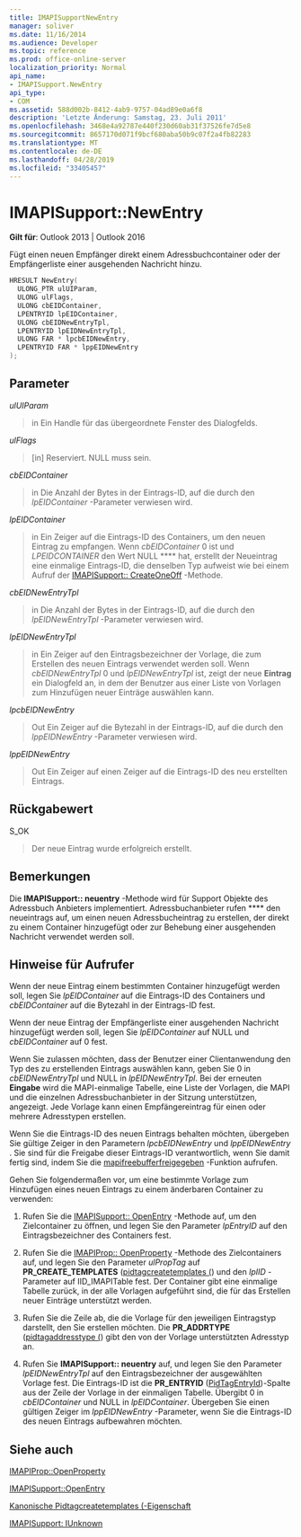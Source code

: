 ```yaml
---
title: IMAPISupportNewEntry
manager: soliver
ms.date: 11/16/2014
ms.audience: Developer
ms.topic: reference
ms.prod: office-online-server
localization_priority: Normal
api_name:
- IMAPISupport.NewEntry
api_type:
- COM
ms.assetid: 588d002b-8412-4ab9-9757-04ad89e0a6f8
description: 'Letzte Änderung: Samstag, 23. Juli 2011'
ms.openlocfilehash: 3468e4a92787e440f230d60ab31f37526fe7d5e8
ms.sourcegitcommit: 8657170d071f9bcf680aba50b9c07f2a4fb82283
ms.translationtype: MT
ms.contentlocale: de-DE
ms.lasthandoff: 04/28/2019
ms.locfileid: "33405457"
---
```

# <a name="imapisupportnewentry"></a>IMAPISupport::NewEntry

  
  
**Gilt für**: Outlook 2013 | Outlook 2016 
  
Fügt einen neuen Empfänger direkt einem Adressbuchcontainer oder der Empfängerliste einer ausgehenden Nachricht hinzu.
  
```cpp
HRESULT NewEntry(
  ULONG_PTR ulUIParam,
  ULONG ulFlags,
  ULONG cbEIDContainer,
  LPENTRYID lpEIDContainer,
  ULONG cbEIDNewEntryTpl,
  LPENTRYID lpEIDNewEntryTpl,
  ULONG FAR * lpcbEIDNewEntry,
  LPENTRYID FAR * lppEIDNewEntry
);
```

## <a name="parameters"></a>Parameter

 _ulUIParam_
  
> in Ein Handle für das übergeordnete Fenster des Dialogfelds.
    
 _ulFlags_
  
> [in] Reserviert. NULL muss sein.
    
 _cbEIDContainer_
  
> in Die Anzahl der Bytes in der Eintrags-ID, auf die durch den _lpEIDContainer_ -Parameter verwiesen wird. 
    
 _lpEIDContainer_
  
> in Ein Zeiger auf die Eintrags-ID des Containers, um den neuen Eintrag zu empfangen. Wenn _cbEIDContainer_ 0 ist und _LPEIDCONTAINER_ den Wert NULL **** hat, erstellt der Neueintrag eine einmalige Eintrags-ID, die denselben Typ aufweist wie bei einem Aufruf der [IMAPISupport:: CreateOneOff](imapisupport-createoneoff.md) -Methode. 
    
 _cbEIDNewEntryTpl_
  
> in Die Anzahl der Bytes in der Eintrags-ID, auf die durch den _lpEIDNewEntryTpl_ -Parameter verwiesen wird. 
    
 _lpEIDNewEntryTpl_
  
> in Ein Zeiger auf den Eintragsbezeichner der Vorlage, die zum Erstellen des neuen Eintrags verwendet werden soll. Wenn _cbEIDNewEntryTpl_ 0 und _lpEIDNewEntryTpl_ ist, zeigt der neue **Eintrag** ein Dialogfeld an, in dem der Benutzer aus einer Liste von Vorlagen zum Hinzufügen neuer Einträge auswählen kann. 
    
 _lpcbEIDNewEntry_
  
> Out Ein Zeiger auf die Bytezahl in der Eintrags-ID, auf die durch den _lppEIDNewEntry_ -Parameter verwiesen wird. 
    
 _lppEIDNewEntry_
  
> Out Ein Zeiger auf einen Zeiger auf die Eintrags-ID des neu erstellten Eintrags.
    
## <a name="return-value"></a>Rückgabewert

S_OK 
  
> Der neue Eintrag wurde erfolgreich erstellt.
    
## <a name="remarks"></a>Bemerkungen

Die **IMAPISupport:: neuentry** -Methode wird für Support Objekte des Adressbuch Anbieters implementiert. Adressbuchanbieter rufen **** den neueintrags auf, um einen neuen Adressbucheintrag zu erstellen, der direkt zu einem Container hinzugefügt oder zur Behebung einer ausgehenden Nachricht verwendet werden soll. 
  
## <a name="notes-to-callers"></a>Hinweise für Aufrufer

Wenn der neue Eintrag einem bestimmten Container hinzugefügt werden soll, legen Sie _lpEIDContainer_ auf die Eintrags-ID des Containers und _cbEIDContainer_ auf die Bytezahl in der Eintrags-ID fest. 
  
Wenn der neue Eintrag der Empfängerliste einer ausgehenden Nachricht hinzugefügt werden soll, legen Sie _lpEIDContainer_ auf NULL und _cbEIDContainer_ auf 0 fest. 
  
Wenn Sie zulassen möchten, dass der Benutzer einer Clientanwendung den Typ des zu erstellenden Eintrags auswählen kann, geben Sie 0 in _cbEIDNewEntryTpl_ und NULL in _lpEIDNewEntryTpl_. Bei der erneuten **Eingabe** wird die MAPI-einmalige Tabelle, eine Liste der Vorlagen, die MAPI und die einzelnen Adressbuchanbieter in der Sitzung unterstützen, angezeigt. Jede Vorlage kann einen Empfängereintrag für einen oder mehrere Adresstypen erstellen. 
  
Wenn Sie die Eintrags-ID des neuen Eintrags behalten möchten, übergeben Sie gültige Zeiger in den Parametern _lpcbEIDNewEntry_ und _lppEIDNewEntry_ . Sie sind für die Freigabe dieser Eintrags-ID verantwortlich, wenn Sie damit fertig sind, indem Sie die [mapifreebufferfreigegeben](mapifreebuffer.md) -Funktion aufrufen. 
  
Gehen Sie folgendermaßen vor, um eine bestimmte Vorlage zum Hinzufügen eines neuen Eintrags zu einem änderbaren Container zu verwenden:
  
1. Rufen Sie die [IMAPISupport:: OpenEntry](imapisupport-openentry.md) -Methode auf, um den Zielcontainer zu öffnen, und legen Sie den Parameter _lpEntryID_ auf den Eintragsbezeichner des Containers fest. 
    
2. Rufen Sie die [IMAPIProp:: OpenProperty](imapiprop-openproperty.md) -Methode des Zielcontainers auf, und legen Sie den Parameter _ulPropTag_ auf **PR_CREATE_TEMPLATES** ([pidtagcreatetemplates (](pidtagcreatetemplates-canonical-property.md)) und den _lpIID_ -Parameter auf IID_IMAPITable fest. Der Container gibt eine einmalige Tabelle zurück, in der alle Vorlagen aufgeführt sind, die für das Erstellen neuer Einträge unterstützt werden. 
    
3. Rufen Sie die Zeile ab, die die Vorlage für den jeweiligen Eintragstyp darstellt, den Sie erstellen möchten. Die **PR_ADDRTYPE** ([pidtagaddresstype (](pidtagaddresstype-canonical-property.md)) gibt den von der Vorlage unterstützten Adresstyp an. 
    
4. Rufen Sie **IMAPISupport:: neuentry** auf, und legen Sie den Parameter _lpEIDNewEntryTpl_ auf den Eintragsbezeichner der ausgewählten Vorlage fest. Die Eintrags-ID ist die **PR_ENTRYID** ([PidTagEntryId](pidtagentryid-canonical-property.md))-Spalte aus der Zeile der Vorlage in der einmaligen Tabelle. Übergibt 0 in _cbEIDContainer_ und NULL in _lpEIDContainer_. Übergeben Sie einen gültigen Zeiger im _lppEIDNewEntry_ -Parameter, wenn Sie die Eintrags-ID des neuen Eintrags aufbewahren möchten. 
    
## <a name="see-also"></a>Siehe auch



[IMAPIProp::OpenProperty](imapiprop-openproperty.md)
  
[IMAPISupport::OpenEntry](imapisupport-openentry.md)
  
[Kanonische Pidtagcreatetemplates (-Eigenschaft](pidtagcreatetemplates-canonical-property.md)
  
[IMAPISupport: IUnknown](imapisupportiunknown.md)

